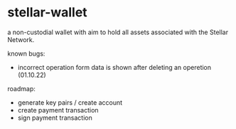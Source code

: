 # stellar-wallet

a non-custodial wallet with aim to hold all assets associated with the Stellar Network.

known bugs:

- incorrect operation form data is shown after deleting an operetion (01.10.22)

roadmap:

- generate key pairs / create account
- create payment transaction
- sign payment transaction
